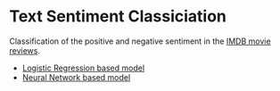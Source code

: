 # Text Sentiment Classiciation

Classification of the positive and negative sentiment in the [IMDB movie reviews](https://ai.stanford.edu/~amaas/data/sentiment/). 

- [Logistic Regression based model](https://github.com/karolisjan/Natural-Language-Processing/blob/master/supervised_classification/supervised_text_classification.ipynb)
- [Neural Network based model](https://github.com/karolisjan/Natural-Language-Processing/blob/master/supervised_classification/supervised_text_classification_w_Keras.ipynb) 